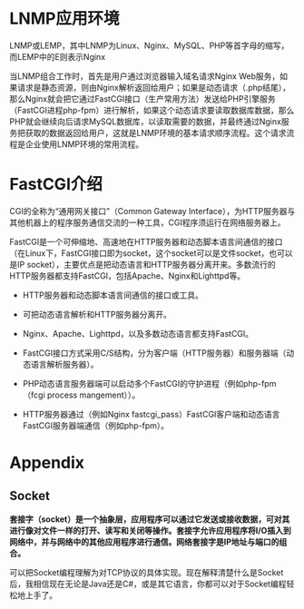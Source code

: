# LNMP应用环境

LNMP或LEMP，其中LNMP为Linux、Nginx、MySQL、PHP等首字母的缩写，而LEMP中的E则表示Nginx

当LNMP组合工作时，首先是用户通过浏览器输入域名请求Nginx Web服务，如果请求是静态资源，则由Nginx解析返回给用户；如果是动态请求（.php结尾），那么Nginx就会把它通过FastCGI接口（生产常用方法）发送给PHP引擎服务（FastCGI进程php-fpm）进行解析，如果这个动态请求要读取数据库数据，那么PHP就会继续向后请求MySQL数据库，以读取需要的数据，并最终通过Nginx服务把获取的数据返回给用户，这就是LNMP环境的基本请求顺序流程。这个请求流程是企业使用LNMP环境的常用流程。

# FastCGI介绍

CGI的全称为“通用网关接口”（Common Gateway Interface），为HTTP服务器与其他机器上的程序服务通信交流的一种工具，CGI程序须运行在网络服务器上。

FastCGI是一个可伸缩地、高速地在HTTP服务器和动态脚本语言间通信的接口（在Linux下，FastCGI接口即为socket，这个socket可以是文件socket，也可以是IP socket），主要优点是把动态语言和HTTP服务器分离开来。多数流行的HTTP服务器都支持FastCGI，包括Apache、Nginx和Lighttpd等。

- HTTP服务器和动态脚本语言间通信的接口或工具。

- 可把动态语言解析和HTTP服务器分离开。

- Nginx、Apache、Lighttpd，以及多数动态语言都支持FastCGI。

- FastCGI接口方式采用C/S结构，分为客户端（HTTP服务器）和服务器端（动态语言解析服务器）。

- PHP动态语言服务器端可以启动多个FastCGI的守护进程（例如php-fpm（fcgi process mangement））。

- HTTP服务器通过（例如Nginx fastcgi_pass）FastCGI客户端和动态语言FastCGI服务器端通信（例如php-fpm）。

# Appendix

## Socket

**套接字（socket）是一个抽象层，应用程序可以通过它发送或接收数据，可对其进行像对文件一样的打开、读写和关闭等操作。套接字允许应用程序将I/O插入到网络中，并与网络中的其他应用程序进行通信。网络套接字是IP地址与端口的组合。**

可以把Socket编程理解为对TCP协议的具体实现。现在解释清楚什么是Socket后，我相信现在无论是Java还是C#，或是其它语言，你都可以对于Socket编程轻松地上手了。
